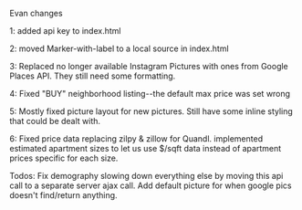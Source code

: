 Evan changes

1: added api key to index.html 
    <script src="https://maps.googleapis.com/maps/api/js?key=AIzaSyBA-HMQEmr9vMPbXjQBNlSuSITDRHlzTpQ&libraries=places"></script>

2: moved Marker-with-label to a local source in index.html
    <script src="lib/markerwithlabel.min.js"></script>

3: Replaced no longer available Instagram Pictures with ones from Google Places API.  They still need some formatting.

4: Fixed "BUY" neighborhood listing--the default max price was set wrong

5: Mostly fixed picture layout for new pictures.  Still have some inline styling that could be dealt with.

6: Fixed price data replacing zilpy & zillow for Quandl.  implemented estimated apartment sizes to let us use $/sqft data instead of apartment prices specific for each size.

Todos:  Fix demography slowing down everything else by moving this api call to a separate server ajax call.
        Add default picture for when google pics doesn't find/return anything.
